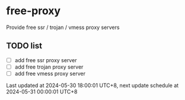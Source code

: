 
# free-proxy
Provide free ssr / trojan / vmess proxy servers


## TODO list
- [ ] add free ssr proxy server
- [ ] add free trojan proxy server
- [ ] add free vmess proxy server

Last updated at 2024-05-30 18:00:01 UTC+8, next update schedule at 2024-05-31 00:00:01 UTC+8

